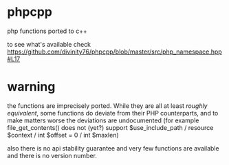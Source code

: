 # phpcpp
php functions ported to c++

to see what's available check https://github.com/divinity76/phpcpp/blob/master/src/php_namespace.hpp#L17

# warning

the functions are imprecisely ported. While they are all at least  _roughly equivalent_, some functions do deviate from their PHP counterparts, and to make matters worse the deviations are undocumented  (for example file_get_contents() does not (yet?) support $use_include_path /  resource $context  / int $offset = 0 /  int $maxlen)

also there is no api stability guarantee and very few functions are available and there is no version number.
